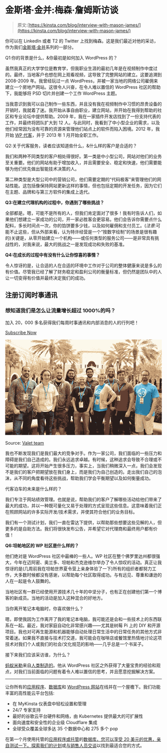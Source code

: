 # 金斯塔·金并:梅森·詹姆斯访谈

> 原文:[https://kinsta.com/blog/interview-with-mason-james/](https://kinsta.com/blog/interview-with-mason-james/)

你可以在 LinkedIn 或者 T2 的 Twitter 上找到梅森。这是我们最近对他的采访，作为我们[金斯塔·金并](https://kinsta.com/?post_type=post&s=kingpin)系列的一部分。

Q1:你的背景是什么，&你最初是如何加入 WordPress 的？

虽然我真正的大学学位是教育学，但我职业生涯的最初几年是在视频制作中度过的。最终，当地客户也想在网上观看视频，这导致了完整网站的建立。这要追溯到 2008-2009 年。我曾经玩过一点 WordPress，并被一家当地的网络公司雇佣来建立一个房地产网站。这很令人兴奋，在令人难以置信的 WordPress 社区的帮助下，我能够将 PSD 切片并创建一个工作 WordPress 主题。

当我意识到我可以自己制作一些东西，并且没有我在视频制作中习惯的昂贵设备的开销时，我就着了迷。我开始从事自由职业，建立网站，并开始在我得到帮助的社区和专业论坛中提供帮助。2009 年，我在一家插件开发店找到了一份支持代表的工作，并最终将团队扩大到 12 人。与此同时，我看到了中小型企业的需求，以及他们经常因为没有可靠的资源来管理他们站点上的软件而陷入困境。2012 年，我开始 [WP 代客](https://www.valet.io/)，并于 2013 年 1 月开始全职工作。

Q2:关于代客服务，读者应该知道些什么，&什么样的客户是合适的？

我们和两种不同类型的客户相处得很好。第一类是中小型公司，网站对他们的业务至关重要。他们的网站有助于增加收入，并且需要安全、稳定和快速，他们需要能够为他们优先做出智能技术决策的人。

第二种类型是大型公司中的营销公司，他们需要定期的“代码极客”来管理他们的网站性能。这包括像保持网站更新这样的事情，但也包括定期的开发任务，因为它们在主题、品牌和与第三方软件的集成上迭代。

**Q3:在建立代理机构的过程中，你遇到了哪些挑战？**

全部都是。嗯，可能不是所有的人，但我们肯定面对了很多！我有时告诉人们，如果他们想建立一家成功的公司，开一家必胜客会更容易。他们会告诉你需要点什么配料，多长时间点一次，你的馅饼要多少钱，以及如何雇佣和支付员工。(*注意*:可能不止这些，但从外部来看，认为特许经营是一个“按数字绘制”的场景是很有趣的)关键是，从零开始建立一个机构——或任何类型的服务公司——是非常具有挑战性的，对我来说，最大的挑战之一是发现成功和失败的基准。

**Q4:在成长的过程中有没有什么让你惊喜的事情？**

令人惊讶的是，让合适的人在合适的环境中工作对于公司的整体健康来说是多么的有价值。尽管我已经了解了财务稳定和盈利公司的衡量标准，但仍然是团队中的人让一切变得有价值并最终决定我们的成功。

 ## 注册订阅时事通讯



### 想知道我们是怎么让流量增长超过 1000%的吗？

加入 20，000 多名获得我们每周时事通讯和内部消息的人的行列吧！

[Subscribe Now](#newsletter)

![valet team](img/e51a1dcb8c645bc87d87d0e06b38bd1c.png)

Source: [Valet team](https://www.valet.io/our-story/#our-story)



我也不断发现我们是我们最大的竞争对手。作为一家公司，我们面临的一些压力和障碍是我们自己造成的。我们永远追求卓越。有时候，这种追求会导致不合理或不可能的期望。这将开始产生很多压力，事实上，当我们稍微深入一点，我们会发现不是我们的客户把期望放在我们身上，而是我们为自己创造的。走出我们自己的泡沫，从不同的角度看待这些挑战，帮助我们学会平衡期望以及如何衡量成功。

代客泊车的未来是什么样的？

我们专注于网站绩效管理。也就是说，帮助我们的客户了解哪些活动给他们带来了最大的成功，并以一种既可量化又易于处理的方式呈现这些信息。这意味着我们正在照顾网站的许多实际开发/技术需求，并使其符合他们的业务目标。

我们有一个测试计划，我们一直在雷达下提供，以帮助那些想要这些见解的人，但更多的是自助方法。我们将很快发布公告，并希望它对代理商和最终用户都有价值！

**Q6:坦帕地区的 WP 社区是什么样的？**

他们绝对是 WordPress 社区中最棒的一些人。WP 社区在整个佛罗里达州都很强大，今年在迈阿密、奥兰多、坦帕和杰克逊维尔举办了令人惊叹的活动。真正让我惊讶的是(几周前我在坦帕世界夏令营上亲身体验了一下)所有的组织者都努力工作，大多数时候都没有感谢，以帮助每个社区取得成功。与有远见、尊重和谦逊的人在一起是令人鼓舞的。

当地社区有一群已经使用开源技术几十年的中坚分子，也有正在创建他们第一个博客的新成员。当地的活动是加入这种混合的好地方。

当你离开笔记本电脑时，你喜欢做什么？

嗯，即使我因为工作离开了我的笔记本电脑，我可能还是会和一些技术上的东西联系在一起。最近，我对家庭自动化非常感兴趣——尤其是树莓 Pi 上的 DIY 和开源项目。我也对可再生能源和机器能够自动处理日常生活中的日常任务的其他方式非常着迷。如果我不直接与技术打交道，我可能会在咖啡店或餐馆里热情地讨论这项技术对我们个人或我们的社会/文化规范的影响——几乎总是一个书呆子。

接下来我们应该采访谁，为什么？

[蚂蚁米勒](https://twitter.com/meeware)来自[人类制造的](https://hmn.md/)。他从 WordPress 社区之外获得了大量宝贵的经验和观点，对我们当前面临的问题有着令人难以置信的思考，并且愿意挖掘解决方案。

* * *

让你所有的[应用程序](https://kinsta.com/application-hosting/)、[数据库](https://kinsta.com/database-hosting/)和 [WordPress 网站](https://kinsta.com/wordpress-hosting/)在线并在一个屋檐下。我们功能丰富的高性能云平台包括:

*   在 MyKinsta 仪表盘中轻松设置和管理
*   24/7 专家支持
*   最好的谷歌云平台硬件和网络，由 Kubernetes 提供最大的可扩展性
*   面向速度和安全性的企业级 Cloudflare 集成
*   全球受众覆盖全球多达 35 个数据中心和 275 多个 pop

在第一个月使用托管的[应用程序或托管](https://kinsta.com/application-hosting/)的[数据库，您可以享受 20 美元的优惠，亲自测试一下。探索我们的](https://kinsta.com/database-hosting/)[计划](https://kinsta.com/plans/)或[与销售人员交谈](https://kinsta.com/contact-us/)以找到最适合您的方式。